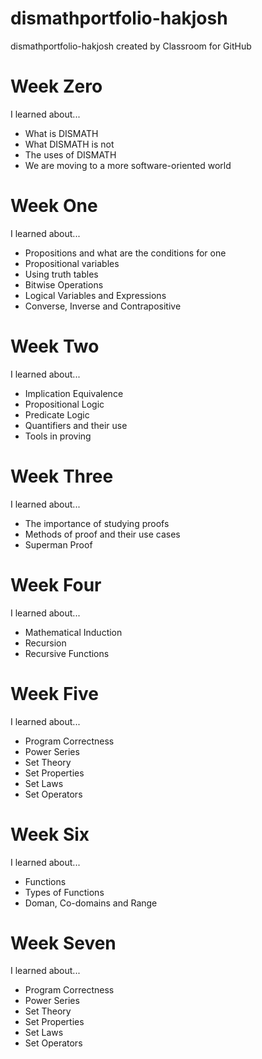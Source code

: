 # dismathportfolio-hakjosh
dismathportfolio-hakjosh created by Classroom for GitHub
# Week Zero

I learned about...
- What is DISMATH
- What DISMATH is not
- The uses of DISMATH
- We are moving to a more software-oriented world

# Week One

I learned about...
- Propositions and what are the conditions for one
- Propositional variables
- Using truth tables
- Bitwise Operations
- Logical Variables and Expressions
- Converse, Inverse and Contrapositive

# Week Two

I learned about...
- Implication Equivalence
- Propositional Logic
- Predicate Logic
- Quantifiers and their use
- Tools in proving

# Week Three

I learned about...
- The importance of studying proofs
- Methods of proof and their use cases
- Superman Proof

# Week Four

I learned about...
- Mathematical Induction
- Recursion
- Recursive Functions

# Week Five

I learned about...
- Program Correctness
- Power Series
- Set Theory
- Set Properties
- Set Laws
- Set Operators

# Week Six

I learned about...
- Functions
- Types of Functions
- Doman, Co-domains and Range

# Week Seven

I learned about...
- Program Correctness
- Power Series
- Set Theory
- Set Properties
- Set Laws
- Set Operators
